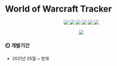 # World of Warcraft Tracker

<p align='center'>
    <img src="https://img.shields.io/badge/Typescript-v4.1.2-blue?logo=Typescript"/>
    <img src="https://img.shields.io/badge/React-v17.0.2-blue?logo=React"/>
    <img src="https://img.shields.io/badge/StyledComponents-v5.3.0-pink?logo=styled-components"/>
    <img src="https://img.shields.io/badge/Chart.JS-v3.3.0-FF6384?logo=chart-dot-js"/>
    <img src="https://img.shields.io/badge/Firebase-v8.4.3-orange?logo=Firebase"/>
    <img src="https://img.shields.io/badge/yarn-^1.22.10-yellow?logo=yarn" />
</p>
<p align='center'>
    <img src="./src/media/wow.png"/>
</p>

### :timer_clock: 개발기간

- 2021년 05월 ~ 현재
